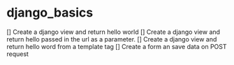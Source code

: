 # django_basics
[] Create a django view and return hello world
[] Create a django view and return hello <username> passed in the url as a parameter.
[] Create a django view and return hello word from a template tag
[] Create a form an save data on POST request
